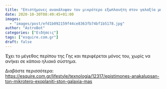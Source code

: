 ```yaml
---
title: "Επιστήμονες ανακάλυψαν τον μικρότερο εξωπλανήτη στον γαλαξία μας"
date: 2020-10-30T08:49:45+01:00
images:
  - "images/post/efd1b092159f44ce8363fb74bf1b5178.jpg"
author: "AstroBot"
categories: ["Ειδήσεις"]
tags: ["esquire.com.gr"]
draft: false
---
```


Έχει το μέγεθος περίπου της Γης και περιφέρεται μόνος του, χωρίς να ανήκει σε κάποιο ηλιακό σύστημα.

Διαβάστε περισσότερα: https://esquire.com.gr/lifestyle/texnologia/12317/epistimones-anakalupsan-ton-mikrotero-exoplaniti-ston-galaxia-mas
